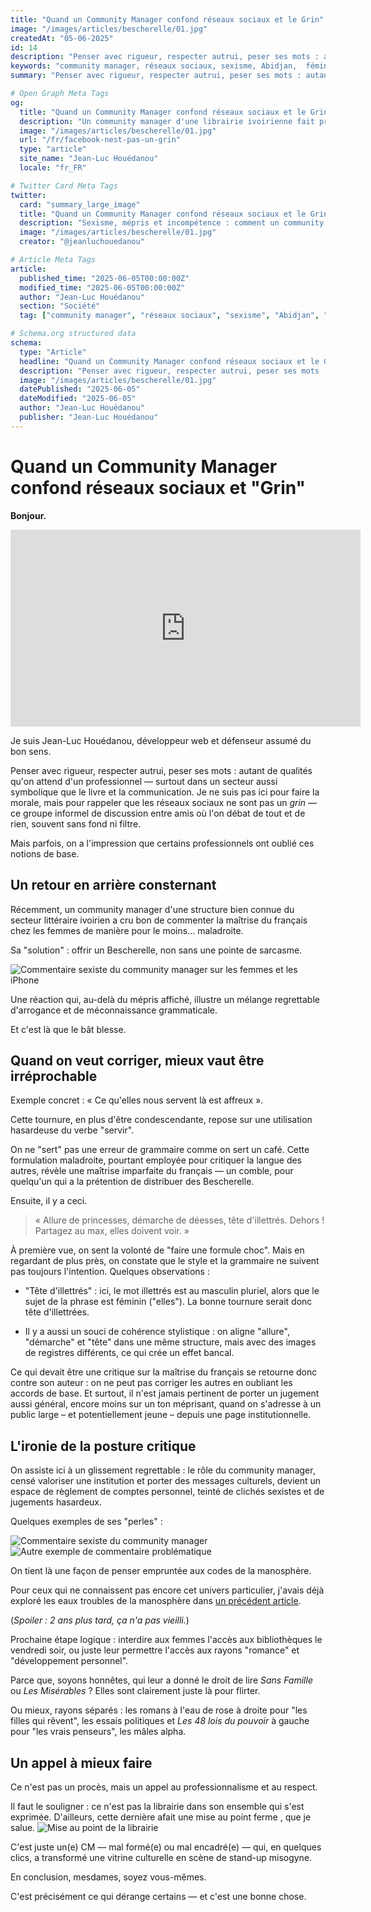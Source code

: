 ```yaml
---
title: "Quand un Community Manager confond réseaux sociaux et le Grin"
image: "/images/articles/bescherelle/01.jpg"
createdAt: "05-06-2025"
id: 14
description: "Penser avec rigueur, respecter autrui, peser ses mots : autant de qualités qu'on attend d'un professionnel — surtout dans un secteur aussi symbolique que le livre et la communication. Je ne suis pas ici pour faire la morale, mais pour rappeler que les réseaux sociaux ne sont pas un grin — ce groupe informel de discussion entre amis où l'on débat de tout et de rien, souvent sans fond ni filtre. Mais parfois, on a l'impression que certains professionnels ont oublié ces notions de base."
keywords: "community manager, réseaux sociaux, sexisme, Abidjan,  féminisme, critique sociale"
summary: "Penser avec rigueur, respecter autrui, peser ses mots : autant de qualités qu'on attend d'un professionnel — surtout dans un secteur aussi symbolique que le livre et la communication. Je ne suis pas ici pour faire la morale, mais pour rappeler que les réseaux sociaux ne sont pas un grin — ce groupe informel de discussion entre amis où l'on débat de tout et de rien, souvent sans fond ni filtre. Mais parfois, on a l'impression que certains professionnels ont oublié ces notions de base."

# Open Graph Meta Tags
og:
  title: "Quand un Community Manager confond réseaux sociaux et le Grin"
  description: "Un community manager d'une librairie ivoirienne fait preuve de sexisme et de mépris sur les réseaux sociaux. Analyse d'un comportement professionnel inapproprié et de ses conséquences."
  image: "/images/articles/bescherelle/01.jpg"
  url: "/fr/facebook-nest-pas-un-grin"
  type: "article"
  site_name: "Jean-Luc Houédanou"
  locale: "fr_FR"

# Twitter Card Meta Tags
twitter:
  card: "summary_large_image"
  title: "Quand un Community Manager confond réseaux sociaux et le Grin"
  description: "Sexisme, mépris et incompétence : comment un community manager transforme une vitrine culturelle en scène de stand-up misogyne. Une analyse critique."
  image: "/images/articles/bescherelle/01.jpg"
  creator: "@jeanluchouedanou"

# Article Meta Tags
article:
  published_time: "2025-06-05T00:00:00Z"
  modified_time: "2025-06-05T00:00:00Z"
  author: "Jean-Luc Houédanou"
  section: "Société"
  tag: ["community manager", "réseaux sociaux", "sexisme", "Abidjan", "féminisme", "critique sociale"]

# Schema.org structured data
schema:
  type: "Article"
  headline: "Quand un Community Manager confond réseaux sociaux et le Grin"
  description: "Penser avec rigueur, respecter autrui, peser ses mots : autant de qualités qu'on attend d'un professionnel — surtout dans un secteur aussi symbolique que le livre et la communication."
  image: "/images/articles/bescherelle/01.jpg"
  datePublished: "2025-06-05"
  dateModified: "2025-06-05"
  author: "Jean-Luc Houédanou"
  publisher: "Jean-Luc Houédanou"
---
```


# Quand un Community Manager confond réseaux sociaux et "Grin"

**Bonjour.**
<iframe width="560" height="315" src="https://www.youtube.com/embed/XBmb1g9j3Ac" title="YouTube video player" frameborder="0" allow="accelerometer; autoplay; clipboard-write; encrypted-media; gyroscope; picture-in-picture; web-share" allowfullscreen></iframe>

Je suis Jean-Luc Houédanou, développeur web et défenseur assumé du bon sens.

Penser avec rigueur, respecter autrui, peser ses mots : autant de qualités qu'on attend d'un professionnel — surtout dans un secteur aussi symbolique que le livre et la communication. Je ne suis pas ici pour faire la morale, mais pour rappeler que les réseaux sociaux ne sont pas un *grin* — ce groupe informel de discussion entre amis où l'on débat de tout et de rien, souvent sans fond ni filtre.

Mais parfois, on a l'impression que certains professionnels ont oublié ces notions de base.

## Un retour en arrière consternant

Récemment, un community manager d'une structure bien connue du secteur littéraire ivoirien a cru bon de commenter la maîtrise du français chez les femmes de manière pour le moins... maladroite.

Sa "solution" : offrir un Bescherelle, non sans une pointe de sarcasme.

![Commentaire sexiste du community manager sur les femmes et les iPhone](/images/articles/bescherelle/01.jpg)

Une réaction qui, au-delà du mépris affiché, illustre un mélange regrettable d'arrogance et de méconnaissance grammaticale.

Et c'est là que le bât blesse.

## Quand on veut corriger, mieux vaut être irréprochable

Exemple concret : « Ce qu'elles nous servent là est affreux ».

Cette tournure, en plus d'être condescendante, repose sur une utilisation hasardeuse du verbe "servir".

On ne "sert" pas une erreur de grammaire comme on sert un café. Cette formulation maladroite, pourtant employée pour critiquer la langue des autres, révèle une maîtrise imparfaite du français — un comble, pour quelqu'un qui a la prétention de distribuer des Bescherelle.

Ensuite, il y a ceci.

> « Allure de princesses, démarche de déesses, tête d'illettrés. Dehors ! Partagez au max, elles doivent voir. »

À première vue, on sent la volonté de "faire une formule choc". Mais en regardant de plus près, on constate que le style et la grammaire ne suivent pas toujours l'intention. 
Quelques observations :


- "Tête d'illettrés" : ici, le mot illettrés est au masculin pluriel, alors que le sujet de la phrase est féminin ("elles"). La bonne tournure serait donc tête d'illettrées.

- Il y a aussi un souci de cohérence stylistique : on aligne "allure", "démarche" et "tête" dans une même structure, mais avec des images de registres différents, ce qui crée un effet bancal.


Ce qui devait être une critique sur la maîtrise du français se retourne donc contre son auteur : on ne peut pas corriger les autres en oubliant les accords de base. Et surtout, il n'est jamais pertinent de porter un jugement aussi général, encore moins sur un ton méprisant, quand on s'adresse à un public large – et potentiellement jeune – depuis une page institutionnelle.


## L'ironie de la posture critique

On assiste ici à un glissement regrettable : le rôle du community manager, censé valoriser une institution et porter des messages culturels, devient un espace de règlement de comptes personnel, teinté de clichés sexistes et de jugements hasardeux.

Quelques exemples de ses "perles" :

![Commentaire sexiste du community manager](/images/articles/bescherelle/03.jpg)  
![Autre exemple de commentaire problématique](/images/articles/bescherelle/04.jpg)

On tient là une façon de penser empruntée aux codes de la manosphère. 

Pour ceux qui ne connaissent pas encore cet univers particulier, j'avais déjà exploré les eaux troubles de la manosphère dans [un précédent article](https://jeanluchouedanou.blogspot.com/2023/04/ma-plongee-dans-les-eaux-troubles-de-la.html). 

(*Spoiler : 2 ans plus tard, ça n'a pas vieilli.*)

Prochaine étape logique : interdire aux femmes l'accès aux bibliothèques le vendredi soir, ou juste leur permettre l'accès aux rayons "romance" et "développement personnel".  

Parce que, soyons honnêtes, qui leur a donné le droit de lire *Sans Famille* ou *Les Misérables* ? Elles sont clairement juste là pour flirter.

Ou mieux, rayons séparés : les romans à l'eau de rose à droite pour "les filles qui rêvent", les essais politiques et *Les 48 lois du pouvoir* à gauche pour "les vrais penseurs", les mâles alpha.

## Un appel à mieux faire

Ce n'est pas un procès, mais un appel au professionnalisme et au respect.

Il faut le souligner : ce n'est pas la librairie dans son ensemble qui s'est exprimée. D'ailleurs, cette dernière afait une mise au point ferme , que je salue.
![Mise au point de la librairie](/images/articles/bescherelle/00.jpg)

C'est juste un(e) CM — mal formé(e) ou mal encadré(e) — qui, en quelques clics, a transformé une vitrine culturelle en scène de stand-up misogyne.

En conclusion, mesdames, soyez vous-mêmes.

C'est précisément ce qui dérange certains — et c'est une bonne chose.

